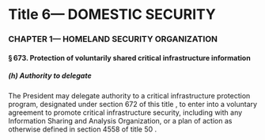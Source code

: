 
# Title 6— DOMESTIC SECURITY
### CHAPTER 1— HOMELAND SECURITY ORGANIZATION
#### § 673. Protection of voluntarily shared critical infrastructure information
##### (h) Authority to delegate

The President may delegate authority to a critical infrastructure protection program, designated under section 672 of this title , to enter into a voluntary agreement to promote critical infrastructure security, including with any Information Sharing and Analysis Organization, or a plan of action as otherwise defined in section 4558 of title 50 .
